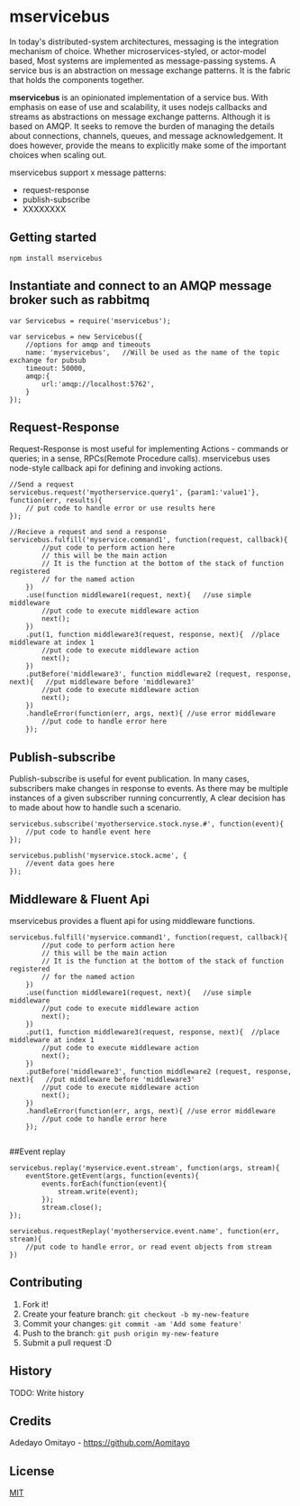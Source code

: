 # mservicebus

In today's distributed-system architectures, messaging is the integration
mechanism of choice. Whether microservices-styled, or actor-model based, Most 
systems are implemented as message-passing systems. A service bus is an 
abstraction on message exchange patterns. It is the fabric that holds the 
components together.

**mservicebus** is an opinionated implementation of a service bus. With emphasis
on ease of use and scalability, it uses nodejs callbacks and streams as
abstractions on message exchange patterns.
Although it is based on AMQP. It seeks to remove the burden of managing the 
details about connections, channels, queues, and message acknowledgement. It
does however, provide the means to explicitly make some of the important choices
when scaling out.

mservicebus support x message patterns:
- request-response
- publish-subscribe
- XXXXXXXX

## Getting started

```
npm install mservicebus
```

## Instantiate and connect to an AMQP message broker such as rabbitmq

```
var Servicebus = require('mservicebus');

var servicebus = new Servicebus({
	//options for amqp and timeouts
	name: 'myservicebus',	//Will be used as the name of the topic exchange for pubsub 
	timeout: 50000,
	amqp:{
		url:'amqp://localhost:5762',
	}
});
```

## Request-Response

Request-Response is most useful for implementing Actions - commands or
queries; in a sense, RPCs(Remote Procedure calls).
mservicebus uses node-style callback api for defining and invoking actions.

```
//Send a request
servicebus.request('myotherservice.query1', {param1:'value1'}, function(err, results){
	// put code to handle error or use results here
});

//Recieve a request and send a response
servicebus.fulfill('myservice.command1', function(request, callback){
		//put code to perform action here
		// this will be the main action 
		// It is the function at the bottom of the stack of function registered
		// for the named action
	})
	.use(function middleware1(request, next){	//use simple middleware
		//put code to execute middleware action
		next();
	})
	.put(1, function middleware3(request, response, next){	//place middleware at index 1
		//put code to execute middleware action
		next();	
	})
	.putBefore('middleware3', function middleware2 (request, response, next){	//put middleware before 'middleware3'
		//put code to execute middleware action
		next();
	})
	.handleError(function(err, args, next){	//use error middleware
		//put code to handle error here
	});

```

## Publish-subscribe
Publish-subscribe is useful for event publication.
In many cases, subscribers make changes in response to events. As there may be
multiple instances of a given subscriber running concurrently, A clear
decision has to made about how to handle such a scenario. 
```
servicebus.subscribe('myotherservice.stock.nyse.#', function(event){
	//put code to handle event here
});

servicebus.publish('myservice.stock.acme', {
	//event data goes here
});
```

## Middleware & Fluent Api

mservicebus provides a fluent api for using middleware functions. 

```
servicebus.fulfill('myservice.command1', function(request, callback){
		//put code to perform action here
		// this will be the main action 
		// It is the function at the bottom of the stack of function registered
		// for the named action
	})
	.use(function middleware1(request, next){	//use simple middleware
		//put code to execute middleware action
		next();
	})
	.put(1, function middleware3(request, response, next){	//place middleware at index 1
		//put code to execute middleware action
		next();	
	})
	.putBefore('middleware3', function middleware2 (request, response, next){	//put middleware before 'middleware3'
		//put code to execute middleware action
		next();
	})
	.handleError(function(err, args, next){	//use error middleware
		//put code to handle error here
	});


```
##Event replay

```
servicebus.replay('myservice.event.stream', function(args, stream){
	eventStore.getEvent(args, function(events){
		events.forEach(function(event){
			stream.write(event);
		});
		stream.close();
});

servicebus.requestReplay('myotherservice.event.name', function(err, stream){
	//put code to handle error, or read event objects from stream
})
```

## Contributing

1. Fork it!
2. Create your feature branch: `git checkout -b my-new-feature`
3. Commit your changes: `git commit -am 'Add some feature'`
4. Push to the branch: `git push origin my-new-feature`
5. Submit a pull request :D

## History

TODO: Write history

## Credits

Adedayo Omitayo 
	- https://github.com/Aomitayo

## License

[MIT](LICENSE)
